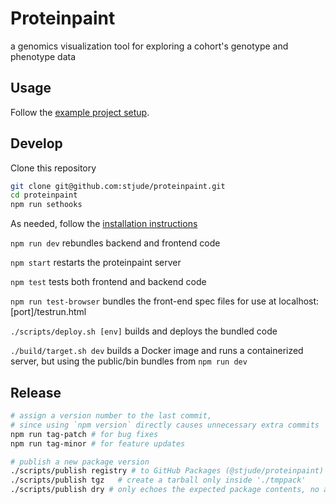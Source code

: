 # Proteinpaint

a genomics visualization tool for exploring a cohort's genotype and phenotype data


## Usage

Follow the [example project setup](https://github.com/stjude/pp-dist).


## Develop

Clone this repository

```bash
git clone git@github.com:stjude/proteinpaint.git
cd proteinpaint
npm run sethooks
```

As needed, follow the [installation instructions](https://docs.google.com/document/d/1tkEHG_vYtT-OifPV-tlPeWQUMsEd3aWAKf5ExOT8G34/edit)

`npm run dev` rebundles backend and frontend code

`npm start` restarts the proteinpaint server

`npm test` tests both frontend and backend code

`npm run test-browser` bundles the front-end spec files for use at localhost:[port]/testrun.html

`./scripts/deploy.sh [env]` builds and deploys the bundled code

`./build/target.sh dev` builds a Docker image and runs a containerized server, but using the public/bin bundles from `npm run dev`


## Release

```bash
# assign a version number to the last commit,
# since using `npm version` directly causes unnecessary extra commits
npm run tag-patch # for bug fixes 
npm run tag-minor # for feature updates 

# publish a new package version
./scripts/publish registry # to GitHub Packages (@stjude/proteinpaint)
./scripts/publish tgz	# create a tarball only inside './tmppack'
./scripts/publish dry # only echoes the expected package contents, no actual files created
```
